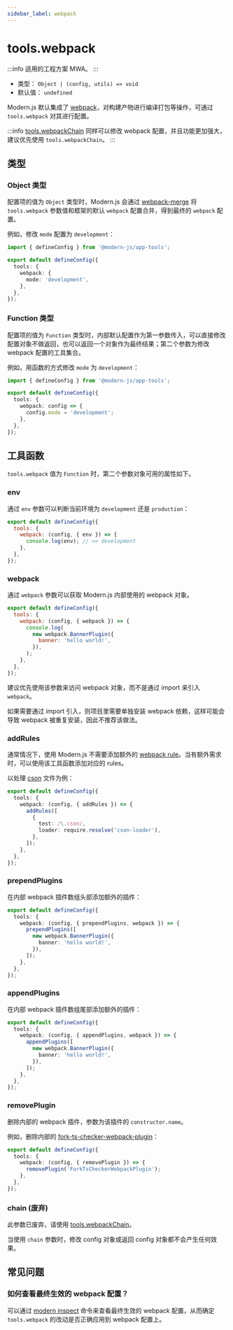 ```yaml
---
sidebar_label: webpack
---
```


# tools.webpack

:::info 适用的工程方案
MWA。
:::

- 类型： `Object | (config, utils) => void`
- 默认值： `undefined`

Modern.js 默认集成了 [webpack](https://webpack.js.org/)，对构建产物进行编译打包等操作，可通过 `tools.webpack` 对其进行配置。

:::info
[tools.webpackChain](/docs/apis/config/tools/webpack-chain) 同样可以修改 webpack 配置，并且功能更加强大，建议优先使用 `tools.webpackChain`。
:::

## 类型

### Object 类型

配置项的值为 `Object` 类型时，Modern.js 会通过 [webpack-merge](https://github.com/survivejs/webpack-merge) 将 `tools.webpack` 参数值和框架的默认 `webpack` 配置合并，得到最终的 `webpack` 配置。

例如，修改 `mode` 配置为 `development`：

```ts title="modern.config.ts"
import { defineConfig } from '@modern-js/app-tools';

export default defineConfig({
  tools: {
    webpack: {
      mode: 'development',
    },
  },
});
```

### Function 类型

配置项的值为 `Function` 类型时，内部默认配置作为第一参数传入，可以直接修改配置对象不做返回，也可以返回一个对象作为最终结果；第二个参数为修改 webpack 配置的工具集合。

例如，用函数的方式修改 `mode` 为 `development`：

```ts title="modern.config.ts"
import { defineConfig } from '@modern-js/app-tools';

export default defineConfig({
  tools: {
    webpack: config => {
      config.mode = 'development';
    },
  },
});
```

## 工具函数

`tools.webpack` 值为 `Function` 时，第二个参数对象可用的属性如下。

### env

通过 `env` 参数可以判断当前环境为 `development` 还是 `production`：

```js title="modern.config.js"
export default defineConfig({
  tools: {
    webpack: (config, { env }) => {
      console.log(env); // => development
    },
  },
});
```

### webpack

通过 `webpack` 参数可以获取 Modern.js 内部使用的 webpack 对象。

```js title="modern.config.js"
export default defineConfig({
  tools: {
    webpack: (config, { webpack }) => {
      console.log(
        new webpack.BannerPlugin({
          banner: 'hello world!',
        }),
      );
    },
  },
});
```

建议优先使用该参数来访问 webpack 对象，而不是通过 import 来引入 `webpack`。

如果需要通过 import 引入，则项目里需要单独安装 webpack 依赖，这样可能会导致 webpack 被重复安装，因此不推荐该做法。

### addRules

通常情况下，使用 Modern.js 不需要添加额外的 [webpack rule](https://webpack.js.org/configuration/module/#rule-conditions)。当有额外需求时，可以使用该工具函数添加对应的 rules。

以处理 [cson](https://github.com/groupon/cson-parser) 文件为例：

```ts title="modern.config.ts"
export default defineConfig({
  tools: {
    webpack: (config, { addRules }) => {
      addRules([
        {
          test: /\.cson/,
          loader: require.resolve('cson-loader'),
        },
      ]);
    },
  },
});
```

### prependPlugins

在内部 webpack 插件数组头部添加额外的插件：

```ts title="modern.config.ts"
export default defineConfig({
  tools: {
    webpack: (config, { prependPlugins, webpack }) => {
      prependPlugins([
        new webpack.BannerPlugin({
          banner: 'hello world!',
        }),
      ]);
    },
  },
});
```

### appendPlugins

在内部 webpack 插件数组尾部添加额外的插件：

```ts title="modern.config.ts"
export default defineConfig({
  tools: {
    webpack: (config, { appendPlugins, webpack }) => {
      appendPlugins([
        new webpack.BannerPlugin({
          banner: 'hello world!',
        }),
      ]);
    },
  },
});
```

### removePlugin

删除内部的 webpack 插件，参数为该插件的 `constructor.name`。

例如，删除内部的 [fork-ts-checker-webpack-plugin](https://github.com/TypeStrong/fork-ts-checker-webpack-plugin)：

```ts title="modern.config.ts"
export default defineConfig({
  tools: {
    webpack: (config, { removePlugin }) => {
      removePlugin('ForkTsCheckerWebpackPlugin');
    },
  },
});
```

### chain (废弃)

此参数已废弃，请使用 [tools.webpackChain](/docs/apis/config/tools/webpack-chain)。

当使用 `chain` 参数时，修改 config 对象或返回 config 对象都不会产生任何效果。

## 常见问题

### 如何查看最终生效的 webpack 配置？

可以通过 [modern inspect](/docs/apis/commands/mwa/inspect) 命令来查看最终生效的 webpack 配置，从而确定 `tools.webpack` 的改动是否正确应用到 webpack 配置上。
